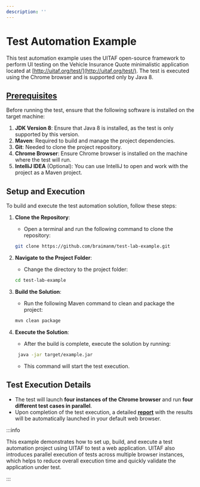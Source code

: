 ```yaml
---
description: ''
---
```


# Test Automation Example

This test automation example uses the UITAF open-source framework to perform UI testing on the Vehicle Insurance Quote minimalistic application located at [http://uitaf.org/test/](http://uitaf.org/test/). The test is executed using the Chrome browser and is supported only by Java&nbsp;8.

## [Prerequisites](/getting_started/prerequsits)

Before running the test, ensure that the following software is installed on the target machine:

1. **JDK Version 8**: Ensure that Java 8 is installed, as the test is only supported by this version.
2. **Maven**: Required to build and manage the project dependencies.
3. **Git**: Needed to clone the project repository.
4. **Chrome Browser**: Ensure Chrome browser is installed on the machine where the test will run.
5. **IntelliJ IDEA** (Optional): You can use IntelliJ to open and work with the project as a Maven project.

## Setup and Execution

To build and execute the test automation solution, follow these steps:

1. **Clone the Repository**:
   - Open a terminal and run the following command to clone the repository:

    ```bash
    git clone https://github.com/braimanm/test-lab-example.git
    ```

2. **Navigate to the Project Folder**:
    - Change the directory to the project folder:

    ```bash
    cd test-lab-example
    ```

3. **Build the Solution**:
   - Run the following Maven command to clean and package the project:

    ```bash
    mvn clean package
    ```

4. **Execute the Solution**:
   - After the build is complete, execute the solution by running:

    ```bash
     java -jar target/example.jar
    ```

   - This command will start the test execution.

## Test Execution Details

- The test will launch **four instances of the Chrome browser** and run **four different test cases in parallel**.
- Upon completion of the test execution, a detailed <a href="/report/" target="_blank" rel="noopener noreferrer">**report**</a> with the results will be automatically launched in your default web browser.

:::info

This example demonstrates how to set up, build, and execute a test automation project using UITAF to test a web application. UITAF also introduces parallel execution of tests across multiple browser instances, which helps to reduce overall execution time and quickly validate the application under test.

:::
